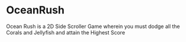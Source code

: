 # OceanRush
Ocean Rush is a 2D Side Scroller Game wherein you must dodge all the Corals and Jellyfish and attain the Highest Score
